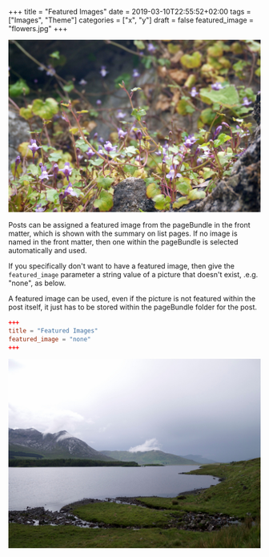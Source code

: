 +++
title =  "Featured Images"
date = 2019-03-10T22:55:52+02:00
tags = ["Images", "Theme"]
categories = ["x", "y"]
draft = false
featured_image = "flowers.jpg"
+++

![](flowers.jpg)

Posts can be assigned a featured image from the pageBundle in the front matter, which is shown with the summary on list pages. If no image is named in the front matter, then one within the pageBundle is selected automatically and used.

<!--more-->

If you specifically don't want to have a featured image, then give the `featured_image` parameter a string value of a picture that doesn't exist, .e.g. "none", as below.

A featured image can be used, even if the picture is not featured within the post itself, it just has to be stored within the pageBundle folder for the post.

```toml
+++
title = "Featured Images"
featured_image = "none"
+++
```

![](loch_02.jpg)
